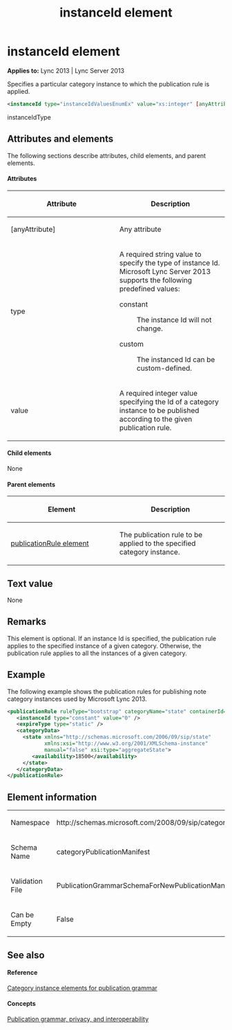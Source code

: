 ﻿---
title: instanceId element
TOCTitle: instanceId element
ms:assetid: 11df8750-f3f0-4319-a7d4-c106415197b6
ms:mtpsurl: https://msdn.microsoft.com/library/Dn439016(v=office.15)
ms:contentKeyID: 57094059
ms.date: 07/24/2014
mtps_version: v=office.15
dev_langs:
- xml
---

# instanceId element


**Applies to:** Lync 2013 | Lync Server 2013

Specifies a particular category instance to which the publication rule is applied.

```xml
<instanceId type="instanceIdValuesEnumEx" value="xs:integer" [anyAttribute]="anyType" />
```

instanceIdType

## Attributes and elements

The following sections describe attributes, child elements, and parent elements.

#### Attributes

<table>
<colgroup>
<col style="width: 50%" />
<col style="width: 50%" />
</colgroup>
<thead>
<tr class="header">
<th><p>Attribute</p></th>
<th><p>Description</p></th>
</tr>
</thead>
<tbody>
<tr class="odd">
<td><p>[anyAttribute]</p></td>
<td><p>Any attribute</p></td>
</tr>
<tr class="even">
<td><p>type</p></td>
<td><p>A required string value to specify the type of instance Id. Microsoft Lync Server 2013 supports the following predefined values:</p>
<dl>
<dt>constant</dt>
<dd><p>The instance Id will not change.</p>
</dd>
<dt>custom</dt>
<dd><p>The instanced Id can be custom-defined.</p>
</dd>
</dl></td>
</tr>
<tr class="odd">
<td><p>value</p></td>
<td><p>A required integer value specifying the Id of a category instance to be published according to the given publication rule.</p></td>
</tr>
</tbody>
</table>


#### Child elements

None

#### Parent elements

<table>
<colgroup>
<col style="width: 50%" />
<col style="width: 50%" />
</colgroup>
<thead>
<tr class="header">
<th><p>Element</p></th>
<th><p>Description</p></th>
</tr>
</thead>
<tbody>
<tr class="odd">
<td><p><a href="publicationrule-element.md">publicationRule element</a></p></td>
<td><p>The publication rule to be applied to the specified category instance.</p></td>
</tr>
</tbody>
</table>


## Text value

None

## Remarks

This element is optional. If an instance Id is specified, the publication rule applies to the specified instance of a given category. Otherwise, the publication rule applies to all the instances of a given category.

## Example

The following example shows the publication rules for publishing note category instances used by Microsoft Lync 2013.

```xml
<publicationRule ruleType="bootstrap" categoryName="state" containerId="32000"> 
   <instanceId type="constant" value="0" /> 
   <expireType type="static" /> 
   <categoryData> 
     <state xmlns="http://schemas.microsoft.com/2006/09/sip/state" 
            xmlns:xsi="http://www.w3.org/2001/XMLSchema-instance" 
            manual="false" xsi:type="aggregateState"> 
        <availability>18500</availability> 
     </state> 
   </categoryData> 
</publicationRule> 
```

## Element information

<table>
<colgroup>
<col style="width: 50%" />
<col style="width: 50%" />
</colgroup>
<tbody>
<tr class="odd">
<td><p>Namespace</p></td>
<td><p>http://schemas.microsoft.com/2008/09/sip/categoryPublicationManifest</p></td>
</tr>
<tr class="even">
<td><p>Schema Name</p></td>
<td><p>categoryPublicationManifest</p></td>
</tr>
<tr class="odd">
<td><p>Validation File</p></td>
<td><p>PublicationGrammarSchemaForNewPublicationManifest.xsd</p></td>
</tr>
<tr class="even">
<td><p>Can be Empty</p></td>
<td><p>False</p></td>
</tr>
</tbody>
</table>


## See also

#### Reference

[Category instance elements for publication grammar](category-instance-elements-for-publication-grammar.md)

#### Concepts

[Publication grammar, privacy, and interoperability](publication-grammar-privacy-and-interoperability.md)

